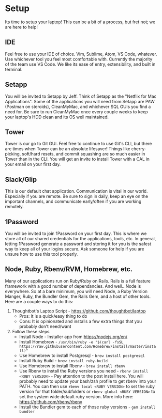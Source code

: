 # Setup
Its time to setup your laptop! This can be a bit of a process, but fret not; we are here to help!

## IDE
Feel free to use your IDE of choice. Vim, Sublime, Atom, VS Code, whatever. Use whichever tool you feel most comfortable with. Currently the majority of the team use VS Code. We like its ease of entry, extensibility, and built in terminal. 

## Setapp
You will be invited to Setapp by Jeff. Think of Setapp as the "Netflix for Mac Applications". Some of the applications you will need from Setapp are PAW (Postman on steroids), CleanMyMac, and whichever SQL GUIs you find a need for. Be sure to run CleanMyMac once every couple weeks to keep your laptop's HDD clean and its OS well maintained.

## Tower
Tower is our go to Git GUI. Feel free to continue to use Git's CLI, but there are times when Tower can be an absolute lifesaver! Things like cherry-picking, soft/hard resets, and commit squashing are so much easier in Tower than in the CLI. You will get an invite to install Tower with a CAL in your email on your first day.

## Slack/Glip
This is our default chat application. Communication is vital in our world. Especially if you are remote. Be sure to sign in daily, keep an eye on the important channels, and communicate early/often if you are working remotely.

## 1Password
You will be invited to join 1Password on your first day. This is where we store all of our shared credentials for the applications, tools, etc. In general, letting 1Password generate a password and storing it for you is the safest way to keep all of your logins secure. Ask someone for help if you are unsure how to use this tool properly.

## Node, Ruby, Rbenv/RVM, Homebrew, etc.
Many of our applications run on Ruby/Ruby on Rails. Rails is a full feature framework with a good number of dependancies. And well...Node is everywhere. So at a bare minimum, you will need Node, a Ruby Version Manger, Ruby, the Bundler Gem, the Rails Gem, and a host of other tools. Here are a couple ways to do this:

1. Thoughtbot's Laptop Script - https://github.com/thoughtbot/laptop
    * Pros: It is a quick/easy thing to do
    * Cons: It is opinionated and installs a few extra things that you probably don't need/want
2. Follow these steps
    * Install Node - Installer app from https://nodejs.org/en/
    * Install Homebrew - `/usr/bin/ruby -e "$(curl -fsSL https://raw.githubusercontent.com/Homebrew/install/master/install)"`
    * Use Homebrew to install Postgresql - `brew install postgresql`
    * Install Ruby Build - `brew install ruby-build`
    * Use Homebrew to install Rbenv - `brew install rbenv`
    * Use Rbenv to install the Ruby versions you need - `rbenv install <RUBY VERSION>` - Pay attention to the post install here. You will probably need to update your bash/zsh profile to get rbenv into your PATH. You can then use `rbenv local <RUBY VERSION>` to set the ruby version for that folder/subfolders or `rbenv global <RUBY VERSION>` to set the system wide default ruby version. More info here: https://github.com/rbenv/rbenv
    * Install the Bundler gem to each of those ruby versions - `gem install bundler`
    